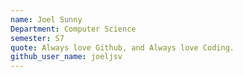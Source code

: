 ```yaml
---
name: Joel Sunny
Department: Computer Science
semester: S7
quote: Always love Github, and Always love Coding.
github_user_name: joeljsv
---
```

